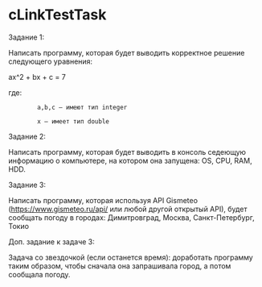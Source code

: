 # cLinkTestTask

Задание 1:

Написать программу, которая будет выводить корректное решение следующего уравнения:

ax^2 + bx + c = 7

где:

            a,b,c – имеют тип integer

            x – имеет тип double

 

Задание 2:

Написать программу, которая будет выводить в консоль седеющую информацию о компьютере, на котором она запущена: OS, CPU, RAM, HDD.

 

Задание 3:

Написать программу, которая используя API Gismeteo (https://www.gismeteo.ru/api/ или любой другой открытый API), будет сообщать погоду в городах: Димитровград, Москва, Санкт-Петербург, Токио

 

Доп. задание к задаче 3:

Задача со звездочкой (если останется время): доработать программу таким образом, чтобы сначала она запрашивала город, а потом сообщала погоду.

